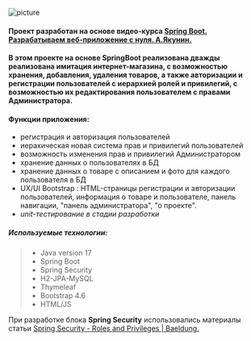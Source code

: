 ![picture](https://encrypted-tbn0.gstatic.com/images?q=tbn:ANd9GcSRpC4Ugg9pV9CqfvKnd2Mxk25kEN1kpVc1IQ&usqp=CAU)
#### Проект разработан на основе видео-курса [Spring Boot. Разрабатываем веб-приложение с нуля. А.Якунин.](https://www.youtube.com/embed/7qvwtlnxVH8)

#### В этом проекте на основе SpringBoot реализована дважды реализована имитация интернет-магазина, с возможностью хранения, добавления, удаления товаров, а также авторизации и регистрации пользователей с иерархией ролей и привилегий, с возможностью их редактирования пользователем с правами Администратора. 
              

#### Функции приложения:
- регистрация и авторизация пользователей
- иерахическая новая система прав и привилегий пользователей
- возможность изменения прав и привилегий Администратором
- хранение данных о пользователях в БД
- хранение данных о товаре с описанием и фото для каждого пользователя в БД  
- UX/UI  Bootstrap : HTML-страницы регистрации и авторизации пользователей, информация о товаре и пользователе, панель навигации, "панель администратора", "о проекте".
- *unit-тестирование в стадии разработки*

##### Используемые технологии:
> - Java version 17  
> - Spring Boot  
> - Spring Security  
> - H2-JPA-MySQL  
> - Thymeleaf  
> - Bootstrap 4.6  
> - HTML/JS  

  При разработке блока **Spring Security** использовались материалы статьи [Spring Security - Roles and Privileges | Baeldung.](https://www.baeldung.com/role-and-privilege-for-spring-security-registration)
          
